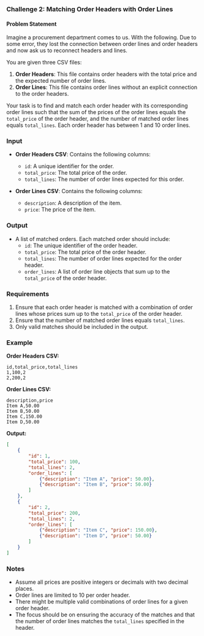 ### Challenge 2: Matching Order Headers with Order Lines

#### Problem Statement

Imagine a procurement department comes to us. With the following. Due to some error, they lost the connection between order lines and order headers and now ask us to reconnect headers and lines.

You are given three CSV files:

1. **Order Headers**: This file contains order headers with the total price and the expected number of order lines.
2. **Order Lines**: This file contains order lines without an explicit connection to the order headers.

Your task is to find and match each order header with its corresponding order lines such that the sum of the prices of the order lines equals the `total_price` of the order header, and the number of matched order lines equals `total_lines`. Each order header has between 1 and 10 order lines.

### Input

- **Order Headers CSV**: Contains the following columns:
  - `id`: A unique identifier for the order.
  - `total_price`: The total price of the order.
  - `total_lines`: The number of order lines expected for this order.

- **Order Lines CSV**: Contains the following columns:
  - `description`: A description of the item.
  - `price`: The price of the item.

### Output

- A list of matched orders. Each matched order should include:
  - `id`: The unique identifier of the order header.
  - `total_price`: The total price of the order header.
  - `total_lines`: The number of order lines expected for the order header.
  - `order_lines`: A list of order line objects that sum up to the `total_price` of the order header.

### Requirements

1. Ensure that each order header is matched with a combination of order lines whose prices sum up to the `total_price` of the order header.
2. Ensure that the number of matched order lines equals `total_lines`.
3. Only valid matches should be included in the output.

### Example

**Order Headers CSV:**
```csv
id,total_price,total_lines
1,100,2
2,200,2
```

**Order Lines CSV:**
```csv
description,price
Item A,50.00
Item B,50.00
Item C,150.00
Item D,50.00
```

**Output:**
```json
[
    {
        "id": 1,
        "total_price": 100,
        "total_lines": 2,
        "order_lines": [
            {"description": "Item A", "price": 50.00},
            {"description": "Item B", "price": 50.00}
        ]
    },
    {
        "id": 2,
        "total_price": 200,
        "total_lines": 2,
        "order_lines": [
            {"description": "Item C", "price": 150.00},
            {"description": "Item D", "price": 50.00}
        ]
    }
]
```

### Notes

- Assume all prices are positive integers or decimals with two decimal places.
- Order lines are limited to 10 per order header.
- There might be multiple valid combinations of order lines for a given order header.
- The focus should be on ensuring the accuracy of the matches and that the number of order lines matches the `total_lines` specified in the header.
